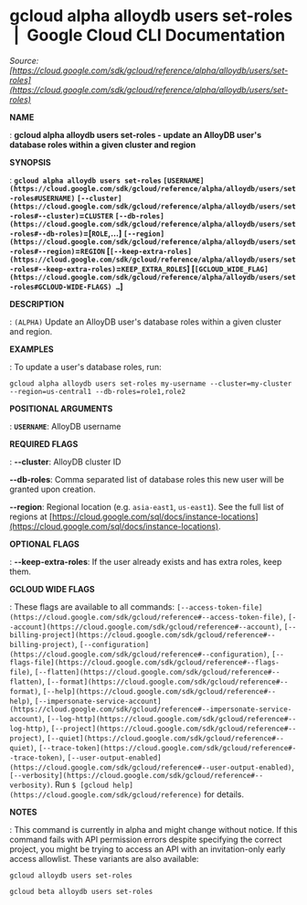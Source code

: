 # gcloud alpha alloydb users set-roles  |  Google Cloud CLI Documentation

*Source: [https://cloud.google.com/sdk/gcloud/reference/alpha/alloydb/users/set-roles](https://cloud.google.com/sdk/gcloud/reference/alpha/alloydb/users/set-roles)*

**NAME**

: **gcloud alpha alloydb users set-roles - update an AlloyDB user's database roles within a given cluster and region**

**SYNOPSIS**

: **`gcloud alpha alloydb users set-roles` `[USERNAME](https://cloud.google.com/sdk/gcloud/reference/alpha/alloydb/users/set-roles#USERNAME)` `[--cluster](https://cloud.google.com/sdk/gcloud/reference/alpha/alloydb/users/set-roles#--cluster)`=`CLUSTER` `[--db-roles](https://cloud.google.com/sdk/gcloud/reference/alpha/alloydb/users/set-roles#--db-roles)`=[`ROLE`,…] `[--region](https://cloud.google.com/sdk/gcloud/reference/alpha/alloydb/users/set-roles#--region)`=`REGION` [`[--keep-extra-roles](https://cloud.google.com/sdk/gcloud/reference/alpha/alloydb/users/set-roles#--keep-extra-roles)`=`KEEP_EXTRA_ROLES`] [`[GCLOUD_WIDE_FLAG](https://cloud.google.com/sdk/gcloud/reference/alpha/alloydb/users/set-roles#GCLOUD-WIDE-FLAGS) …`]**

**DESCRIPTION**

: `(ALPHA)` Update an AlloyDB user's database roles within a given
cluster and region.

**EXAMPLES**

: To update a user's database roles, run:

```
gcloud alpha alloydb users set-roles my-username --cluster=my-cluster --region=us-central1 --db-roles=role1,role2
```

**POSITIONAL ARGUMENTS**

: **`USERNAME`**:
AlloyDB username

**REQUIRED FLAGS**

: **--cluster**:
AlloyDB cluster ID

**--db-roles**:
Comma separated list of database roles this new user will be granted upon
creation.

**--region**:
Regional location (e.g. `asia-east1`, `us-east1`). See the
full list of regions at [https://cloud.google.com/sql/docs/instance-locations](https://cloud.google.com/sql/docs/instance-locations).

**OPTIONAL FLAGS**

: **--keep-extra-roles**:
If the user already exists and has extra roles, keep them.

**GCLOUD WIDE FLAGS**

: These flags are available to all commands: `[--access-token-file](https://cloud.google.com/sdk/gcloud/reference#--access-token-file)`,
`[--account](https://cloud.google.com/sdk/gcloud/reference#--account)`, `[--billing-project](https://cloud.google.com/sdk/gcloud/reference#--billing-project)`,
`[--configuration](https://cloud.google.com/sdk/gcloud/reference#--configuration)`,
`[--flags-file](https://cloud.google.com/sdk/gcloud/reference#--flags-file)`,
`[--flatten](https://cloud.google.com/sdk/gcloud/reference#--flatten)`, `[--format](https://cloud.google.com/sdk/gcloud/reference#--format)`, `[--help](https://cloud.google.com/sdk/gcloud/reference#--help)`, `[--impersonate-service-account](https://cloud.google.com/sdk/gcloud/reference#--impersonate-service-account)`,
`[--log-http](https://cloud.google.com/sdk/gcloud/reference#--log-http)`,
`[--project](https://cloud.google.com/sdk/gcloud/reference#--project)`, `[--quiet](https://cloud.google.com/sdk/gcloud/reference#--quiet)`, `[--trace-token](https://cloud.google.com/sdk/gcloud/reference#--trace-token)`, `[--user-output-enabled](https://cloud.google.com/sdk/gcloud/reference#--user-output-enabled)`,
`[--verbosity](https://cloud.google.com/sdk/gcloud/reference#--verbosity)`.
Run `$ [gcloud help](https://cloud.google.com/sdk/gcloud/reference)` for details.

**NOTES**

: This command is currently in alpha and might change without notice. If this
command fails with API permission errors despite specifying the correct project,
you might be trying to access an API with an invitation-only early access
allowlist. These variants are also available:

```
gcloud alloydb users set-roles
```

```
gcloud beta alloydb users set-roles
```